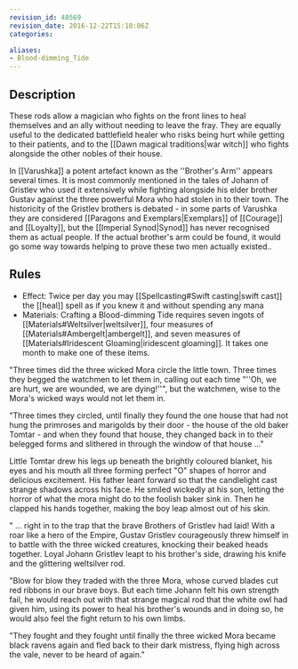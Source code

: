 ```yaml
---
revision_id: 48569
revision_date: 2016-12-22T15:10:06Z
categories:

aliases:
- Blood-dimming_Tide
---
```


## Description
These rods allow a magician who fights on the front lines to heal themselves and an ally without needing to leave the fray. They are equally useful to the dedicated battlefield healer who risks being hurt while getting to their patients, and to the [[Dawn magical traditions|war witch]] who fights alongside the other nobles of their house.

In [[Varushka]] a potent artefact known as the ''Brother's Arm'' appears several times. It is most commonly mentioned in the tales of Johann of Gristlev who used it extensively while fighting alongside his elder brother Gustav against the three powerful Mora who had stolen in to their town. The historicity of the Gristlev brothers is debated - in some parts of Varushka they are considered [[Paragons and Exemplars|Exemplars]] of [[Courage]] and [[Loyalty]], but the [[Imperial Synod|Synod]] has never recognised them as actual people. If the actual brother's arm could be found, it would go some way towards helping to prove these two men actually existed..

## Rules

* Effect: Twice per day you may [[Spellcasting#Swift casting|swift cast]] the [[heal]] spell as if you knew it and without spending any mana
* Materials: Crafting a Blood-dimming Tide requires seven ingots of [[Materials#Weltsilver|weltsilver]], four measures of [[Materials#Ambergelt|ambergelt]], and seven measures of [[Materials#Iridescent Gloaming|iridescent gloaming]]. It takes one month to make one of these items.


"Three times did the three wicked Mora circle the little town. Three times they begged the watchmen to let them in, calling out each time "''Oh, we are hurt, we are wounded, we are dying!''", but the watchmen, wise to the Mora's wicked ways would not let them in.

"Three times they circled, until finally they found the one house that had not hung the primroses and marigolds by their door - the house of the old baker Tomtar - and when they found that house, they changed back in to their belegged forms and slithered in through the window of that house ..."

Little Tomtar drew his legs up beneath the brightly coloured blanket, his eyes and his mouth all three forming perfect "O" shapes of horror and delicious excitement. His father leant forward so that the candlelight cast strange shadows across his face. He smiled wickedly at his son, letting the horror of what the mora might do to the foolish baker sink in. Then he clapped his hands together, making the boy leap almost out of his skin.

" ... right in to the trap that the brave Brothers of Gristlev had laid! With a roar like a hero of the Empire, Gustav Gristlev courageously threw himself in to battle with the three wicked creatures, knocking their beaked heads together. Loyal Johann Gristlev leapt to his brother's side, drawing his knife and the glittering weltsilver rod. 

"Blow for blow they traded with the three Mora, whose curved blades cut red ribbons in our brave boys. But each time Johann felt his own strength fail, he would reach out with that strange magical rod that the white owl had given him, using its power to heal his brother's wounds and in doing so, he would also feel the fight return to his own limbs. 

"They fought and they fought until finally the three wicked Mora became black ravens again and fled back to their dark mistress, flying high across the vale, never to be heard of again."